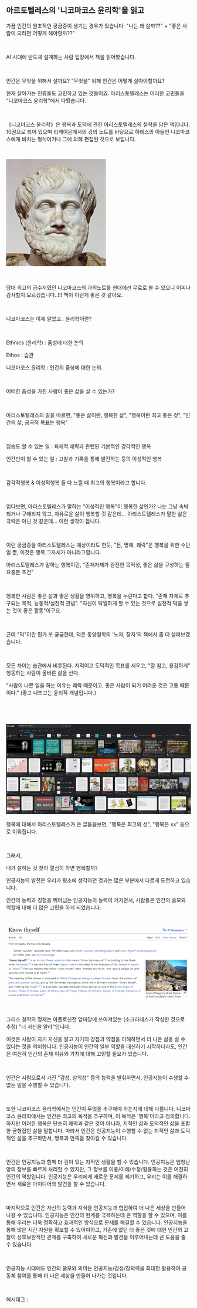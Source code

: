 ## 아르토텔레스의 '니코마코스 윤리학'을 읽고

가끔 인간의 원초적인 궁금증이 생기는 경우가 있습니다. "나는 왜 살까??" + "좋은 사람이 되려면 어떻게 해야할까??"

​

AI 시대에 반도체 설계하는 사람 입장에서 책을 읽어봤습니다.

​

인간은 무엇을 위해서 살까요? "무엇을" 위해 인간은 어떻게 살아야할까요?

현재 살아가는 인류들도 고민하고 있는 것들이죠. 아리스토텔레스는 이러한 고민들을 "니코마코스 윤리학"에서 다뤘습니다.

​

《니코마코스 윤리학》은  행복과 도덕에 관한 아리스토텔레스의 철학을 담은 책입니다. 10권으로 되어 있으며 리케이온에서의 강의 노트를 바탕으로 하레스의 아들인 니코마코스에게 바치는 형식이거나 그에 의해 편집된 것으로 보입니다.

​

![0](./asset/0.png)

​

당대 최고의 금수저였던 니코마코스의 과외노트를 현대에선 무료로 볼 수 있으니 어찌나 감사할지 모르겠습니다..!!! 책이 이런게 좋은 것 같아요.

​

니코마코스는 이제 알았고.. 윤리학이란?

​

Ethnics (윤리학) : 품성에 대한 논의

Ethos : 습관

니코마코스 윤리학 : 인간의 품성에 대한 논의.

​

어떠한 품성을 가진 사람이 좋은 삶을 살 수 있는가?

​

아리스토텔레스의 말을 따르면, "좋은 삶이란, 행복한 삶", "행복이란 최고 좋은 것", "인간의 삶, 궁극적 목표는 행복"

​

짐승도 할 수 있는 일 : 육체적 쾌락과 관련된 기본적인 감각적인 행복

인간만이 할 수 있는 일 : 고찰과 기록을 통해 발전하는 등의 이성적인 행복

​

감각적행복 & 이성적행복 둘 다 느낄 때 최고의 행복이라고 합니다.

​

읽다보면, 아리스토텔레스가 말하는 "이성적인 행복"이 행복한 삶인가? 나는 그냥 속박되거나 구애되지 않고, 자유로운 삶이 행복할 것 같은데... 아리스토텔레스가 말한 삶은 극락은 아닌 것 같은데... 이런 생각이 듭니다.

​

이런 궁금증을 아리스토텔레스는 예상이라도 한듯, "돈, 명예, 쾌락"은 행복을 위한 수단일 뿐, 이것은 행복 그자체가 아니라고합니다.

아리스토텔레스가 말하는 행복이란, "존재자체가 완전한 목적성, 좋은 삶을 구성하는 필요충분 조건"

​

행복한 사람은 좋은 삶과 좋은 생활을 영위하고, 행복을 누린다고 합다. "존재 자체로 추구되는 목적, 능동적/실천적 관념". "자신이 탁월하게 할 수 있는 것으로 실천적 덕을 쌓는 것이 좋은 활동"이구요.

​

근데 "덕"이란 뭔가 또 궁금한데, 덕은 동양철학의 '노자, 장자'의 책에서 좀 더 살펴보겠습니다.

​

모든 차이는 습관에서 비롯된다. 지적이고 도덕적인 목표를 세우고, "잘 참고, 용감하게" 행동하는 사람이 올바른 삶을 산다.

"사람이 나쁜 일을 하는 이유는 쾌락 때문이고, 좋은 사람이 되기 어려운 것은 고통 때문이다." (좋고 나쁘고는 윤리적 개념입니다.)

​

​

![1](./asset/1.png)

행복에 대해서 아리스토텔레스가 쓴 글들을보면, "행복은 최고의 선", "행복은 xx" 등으로 이뤄집니다.

​

그래서, 

내가 잘하는 것 찾아 열심히 하면  행복할까?

인공지능의 발전은 우리가 평소에 생각하던 것과는 많은 부분에서 다르게 도전하고 있습니다.

인간의 능력과 경험을 뛰어넘는 인공지능의 능력이 커지면서, 사람들은 인간의 쓸모와 역할에 대해 더 많은 고민을 하게 되었습니다.

​

![2](./asset/2.png)

​

그리스 철학의 명제는 아폴로신전 앞마당에 쓰여져있는 (소크라테스가 작성한 것으로 추정) "너 자신을 알라"입니다.

이것은 사람이 자기 자신을 알고 자기의 강점과 약점을 이해하면서 더 나은 삶을 살 수 있다는 것을 의미합니다. 인공지능이 인간의 일부 역할을 대신하기 시작하더라도, 인간은 여전히 인간의 존재 이유와 가치에 대해 고민할 필요가 있습니다.

​

인간은 사람으로서 가진 "감성, 창의성" 등의 능력을 발휘하면서, 인공지능이 수행할 수 없는 일을 수행할 수 있습니다.

​

또한 니코마코스 윤리학에서는 인간이 무엇을 추구해야 하는지에 대해 다룹니다. 니코마코스 윤리학에서는 인간은 최고의 목적을 추구하며, 이 목적은 '행복'이라고 정의합니다. 하지만 이러한 행복은 단순히 쾌락과 같은 것이 아니라, 지적인 삶과 도덕적인 삶을 포함한 균형잡힌 삶을 말합니다. 따라서 인간은 인공지능이 수행할 수 없는 지적인 삶과 도덕적인 삶을 추구하면서, 행복과 만족을 찾아갈 수 있습니다.

​

인간은 인공지능과 함께 더 깊이 있는 지적인 생활을 할 수 있습니다. 인공지능은 엄청난 양의 정보를 빠르게 처리할 수 있지만, 그 정보를 이용/이해/수정/활용하는 것은 여전히 인간의 역할입니다. 인공지능은 우리에게 새로운 문제를 제기하고, 우리는 이를 해결하면서 새로운 아이디어와 발견을 할 수 있습니다.

​

마지막으로 인간은 자신의 능력과 지식을 인공지능과 협업하여 더 나은 세상을 만들어 나갈 수 있습니다. 인공지능은 인간의 한계를 극복하는데 큰 역할을 할 수 있으며, 이를 통해 우리는 더욱 정확하고 효과적인 방식으로 문제를 해결할 수 있습니다. 인공지능을 통해 많은 시간 자원을 확보할 수 있어야하고, 기존에 없던 더 좋은 것에 대한 인간의 고찰이 상호보완적인 관계를 구축하여 새로운 혁신과 발견을 이루어내는데 큰 도움을 줄 수 있습니다.

​

인공지능 시대에도 인간의 쓸모와 의미는 인공지능/감성/창의력을 최대한 활용하여 공동체 참여를 통해 더 나은 세상을 만들어 나가는 것입니다.

​

 해시태그 : 